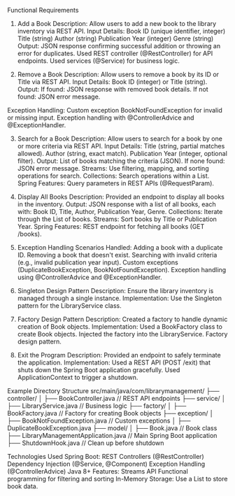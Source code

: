 Functional Requirements
1. Add a Book
Description: Allow users to add a new book to the library inventory via REST API.
Input Details:
Book ID (unique identifier, integer)
Title (string)
Author (string)
Publication Year (integer)
Genre (string)
Output: JSON response confirming successful addition or throwing an error for duplicates.
Used REST controller (@RestController) for API endpoints.
Used services (@Service) for business logic.

2. Remove a Book
Description: Allow users to remove a book by its ID or Title via REST API.
Input Details:
Book ID (integer) or Title (string).
Output:
If found: JSON response with removed book details.
If not found: JSON error message.

Exception Handling:
Custom exception BookNotFoundException for invalid or missing input.
Exception handling with @ControllerAdvice and @ExceptionHandler.

3. Search for a Book
Description: Allow users to search for a book by one or more criteria via REST API.
Input Details:
Title (string, partial matches allowed).
Author (string, exact match).
Publication Year (integer, optional filter).
Output:
List of books matching the criteria (JSON).
If none found: JSON error message.
Streams: Use filtering, mapping, and sorting operations for search.
Collections: Search operations within a List.
Spring Features:
Query parameters in REST APIs (@RequestParam).

4. Display All Books
Description: Provided an endpoint to display all books in the inventory.
Output:
JSON response with a list of all books, each with:
Book ID, Title, Author, Publication Year, Genre.
Collections: Iterate through the List of books.
Streams: Sort books by Title or Publication Year.
Spring Features:
REST endpoint for fetching all books (GET /books).

5. Exception Handling
Scenarios Handled:
Adding a book with a duplicate ID.
Removing a book that doesn't exist.
Searching with invalid criteria (e.g., invalid publication year input).
Custom exceptions (DuplicateBookException, BookNotFoundException).
Exception handling using @ControllerAdvice and @ExceptionHandler.

6. Singleton Design Pattern
Description: Ensure the library inventory is managed through a single instance.
Implementation:
Use the Singleton pattern for the LibraryService class.

7. Factory Design Pattern
Description: Created a factory to handle dynamic creation of Book objects.
Implementation:
Used a BookFactory class to create Book objects.
Injected the factory into the LibraryService.
Factory design pattern.

8. Exit the Program
Description: Provided an endpoint to safely terminate the application.
Implementation:
Used a REST API (POST /exit) that shuts down the Spring Boot application gracefully.
Used ApplicationContext to trigger a shutdown.


Example Directory Structure
src/main/java/com/librarymanagement/
├── controller/
│   ├── BookController.java         // REST API endpoints
├── service/
│   ├── LibraryService.java         // Business logic
├── factory/
│   ├── BookFactory.java            // Factory for creating Book objects
├── exception/
│   ├── BookNotFoundException.java  // Custom exceptions
│   ├── DuplicateBookException.java
├── model/
│   ├── Book.java                   // Book class
├── LibraryManagementApplication.java  // Main Spring Boot application
├── ShutdownHook.java              // Clean up before shutdown

Technologies Used
Spring Boot:
REST Controllers (@RestController)
Dependency Injection (@Service, @Component)
Exception Handling (@ControllerAdvice)
Java 8+ Features:
Streams API
Functional programming for filtering and sorting
In-Memory Storage:
Use a List to store book data.
